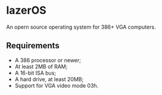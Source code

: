 # lazerOS

An opern source operating system for 386+ VGA computers.

## Requirements

- A 386 processor or newer;
- At least 2MB of RAM;
- A 16-bit ISA bus;
- A hard drive, at least 20MB;
- Support for VGA video mode 03h.